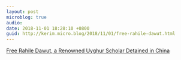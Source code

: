 ```yaml
---
layout: post
microblog: true
audio: 
date: 2018-11-01 18:28:10 +0800
guid: http://kerim.micro.blog/2018/11/01/free-rahile-dawut.html
---
```

[Free Rahile Dawut, a Renowned Uyghur Scholar Detained in China](http://salsa4.salsalabs.com/o/50943/p/dia/action4/common/public/?action_KEY=25616)

